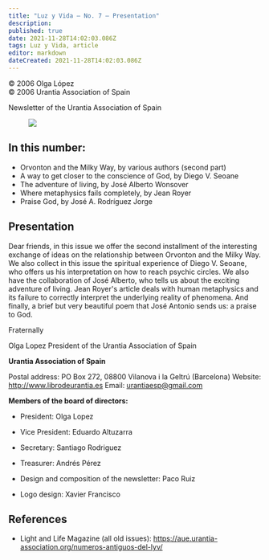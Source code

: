 ```yaml
---
title: "Luz y Vida — No. 7 — Presentation"
description: 
published: true
date: 2021-11-28T14:02:03.086Z
tags: Luz y Vida, article
editor: markdown
dateCreated: 2021-11-28T14:02:03.086Z
---
```


<p class="v-card v-sheet theme--light gray lighten-3 px-2">© 2006 Olga López<br>© 2006 Urantia Association of Spain</p>


Newsletter of the Urantia Association of Spain

<figure id="Figure_1" class="image urantiapedia">
<img src="/image/article/Luz_y_Vida/LyV1/01.jpg">
</figure>

## In this number:

- Orvonton and the Milky Way, by various authors (second part)
- A way to get closer to the conscience of God, by Diego V. Seoane
- The adventure of living, by José Alberto Wonsover
- Where metaphysics fails completely, by Jean Royer
- Praise God, by José A. Rodríguez Jorge


## Presentation

Dear friends, in this issue we offer the second installment of the interesting exchange of ideas on the relationship between Orvonton and the Milky Way. We also collect in this issue the spiritual experience of Diego V. Seoane, who offers us his interpretation on how to reach psychic circles. We also have the collaboration of José Alberto, who tells us about the exciting adventure of living. Jean Royer's article deals with human metaphysics and its failure to correctly interpret the underlying reality of phenomena. And finally, a brief but very beautiful poem that José Antonio sends us: a praise to God.

Fraternally

Olga Lopez
President of the Urantia Association of Spain

**Urantia Association of Spain**

Postal address: PO Box 272, 08800 Vilanova i la Geltrú (Barcelona)
Website: http://www.librodeurantia.es
Email: urantiaesp@gmail.com

**Members of the board of directors:**

- President: Olga Lopez
- Vice President: Eduardo Altuzarra
- Secretary: Santiago Rodriguez
- Treasurer: Andrés Pérez

- Design and composition of the newsletter: Paco Ruiz
- Logo design: Xavier Francisco

## References

- Light and Life Magazine (all old issues): https://aue.urantia-association.org/numeros-antiguos-del-lyv/

